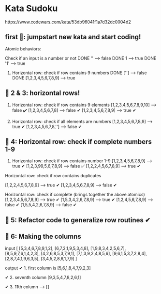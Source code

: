 # Kata Sudoku

https://www.codewars.com/kata/53db96041f1a7d32dc0004d2

## first 🍅: jumpstart new kata and start coding!

Atomic behaviors:

Check if an input is a number or not
DONE '' --> false
DONE 1 --> true
DONE '1' --> true

1. Horizontal row: check if row contains 9 numbers
   DONE [''] --> false
   DONE [1,2,3,4,5,6,7,8,9] --> true

## 🍅 2 & 3: horizontal rows!

1. Horizontal row: check if row contains 9 elements
   [1,2,3,4,5,6,7,8,9,10] --> false ✔️
   [1,2,3,4,5,6,7,8] --> false ✔
   [1,2,3,4,5,6,7,8,9] --> true ✔

2. Horizontal row: check if all elements are numbers
   [1,2,3,4,5,6,7,8,9] --> true ✔
   [1,2,3,4,5,6,7,8,''] --> false ✔

## 🍅 4: Horizontal row: check if complete numbers 1-9

1. Horizontal row: check if row contains number 1-9
   [1,2,3,4,5,6,7,8,9] --> true ✔
   [1,2,3,99,5,6,7,8,9] --> false ✅
   [1,2,2,4,5,6,7,8,9] --> true ✔

Horizontal row: check if row contains duplicates

[1,2,2,4,5,6,7,8,9] --> true ✔
[1,2,3,4,5,6,7,8,9] --> false ✔

Horizontal row: check if complete (brings together the above atomics)
[1,2,3,4,5,6,7,8,9] --> true ✔
[1,5,3,4,2,6,7,8,9] --> true ✔
[1,2,4,5,6,7,8,9] --> false ✔
[1,5,5,4,2,6,7,8,9] --> false ✔

## 🍅 5: Refactor code to generalize row routines ✔

## 🍅 6: Making the columns

input
[ [5,3,4,6,7,8,9,1,2],
[6,7,2,1,9,5,3,4,8],
[1,9,8,3,4,2,5,6,7],
[8,5,9,7,6,1,4,2,3],
[4,2,6,8,5,3,7,9,1],
[7,1,3,9,2,4,8,5,6],
[9,6,1,5,3,7,2,8,4],
[2,8,7,4,1,9,6,3,5],
[3,4,5,2,8,6,1,7,9]
]

output
✔ 1. first column is [5,6,1,8,4,7,9,2,3]

✔ 2. seventh column [9,3,5,4,7,8,2,6,1]

✔ 3. 11th column --> []

